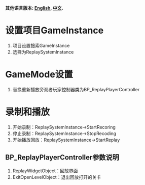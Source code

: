 ﻿**其他语言版本: [English](README_EN.md), [中文](README.md).**

# 设置项目GameInstance

1. 项目设置搜索GameInstance
2. 选择为ReplaySystemInstance

# GameMode设置

1. 替换重新播放旁观者玩家控制器类为BP_ReplayPlayerController

# 录制和播放

1. 开始录制：ReplaySystemInstance->StartRecoring
2. 停止录制：ReplaySystemInstance->StopRecoding
3. 开始播放回放：ReplaySystemInstance->StartReplay

## BP_ReplayPlayerController参数说明

1. ReplayWidgetObject：回放界面
2. ExitOpenLevelObject：退出回放打开的关卡
